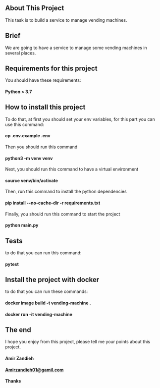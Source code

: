 ## About This Project

This task is to build a service to manage vending machines.

## Brief

We are going to have a service to manage some vending machines in several places.

## Requirements for this project
You should have these requirements:
#### Python > 3.7

## How to install this project

To do that, at first you should set your env variables,
for this part you can use this command:
#### cp .env.example .env

Then you should run this command 
#### python3 -m venv venv

Next, you should run this command to have a virtual environment
#### source venv/bin/activate

Then, run this command to install the python dependencies
#### pip install --no-cache-dir -r requirements.txt

Finally, you should run this command to start the project
#### python main.py


## Tests
to do that you can run this command:
#### pytest


## Install the project with docker
to do that you can run these commands:
#### docker image build -t vending-machine .
#### docker run -it vending-machine


## The end
I hope you enjoy from this project, please tell me your points about this project.

#### Amir Zandieh
#### Amirzandieh01@gamil.com

#### Thanks
